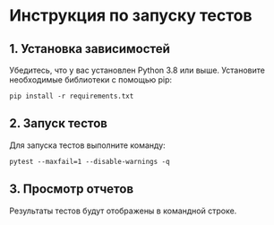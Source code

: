 # Инструкция по запуску тестов

## 1. Установка зависимостей

Убедитесь, что у вас установлен Python 3.8 или выше.
Установите необходимые библиотеки с помощью pip:

`pip install -r requirements.txt`

## 2. Запуск тестов

Для запуска тестов выполните команду:

`pytest --maxfail=1 --disable-warnings -q`

## 3. Просмотр отчетов

Результаты тестов будут отображены в командной строке.